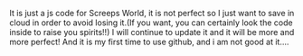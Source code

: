 It is just a js code for Screeps World, it is not perfect so I just want to save in cloud in order to avoid losing it.(If you want, you can certainly look the code inside to raise you spirits!!)
I will continue to update it and it will be more and more perfect!
And it is my first time to use github, and i am not good at it....
